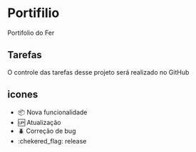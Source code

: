 # Portifilio

Portifolio do Fer

## Tarefas 

O controle das tarefas desse projeto será realizado no GitHub

## icones

- :package: Nova funcionalidade
- :up: Atualização
- :beetle: Correção de bug
- :chekered_flag: release